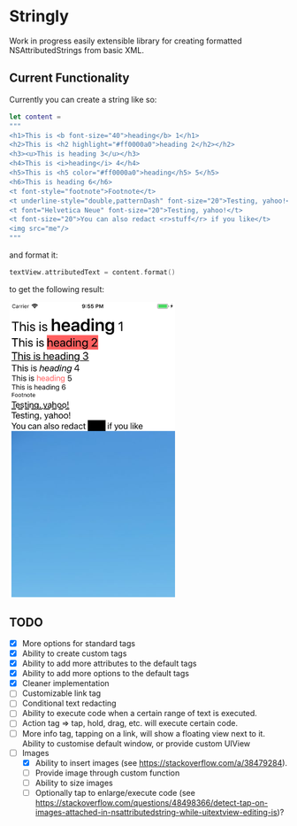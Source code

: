 # Stringly
Work in progress easily extensible library for creating formatted NSAttributedStrings from basic XML.

## Current Functionality
Currently you can create a string like so:
```Swift
let content =
"""
<h1>This is <b font-size="40">heading</b> 1</h1>
<h2>This is <h2 highlight="#ff0000a0">heading 2</h2></h2>
<h3><u>This is heading 3</u></h3>
<h4>This is <i>heading</i> 4</h4>
<h5>This is <h5 color="#ff0000a0">heading</h5> 5</h5>
<h6>This is heading 6</h6>
<t font-style="footnote">Footnote</t>
<t underline-style="double,patternDash" font-size="20">Testing, yahoo!</t>
<t font="Helvetica Neue" font-size="20">Testing, yahoo!</t>
<t font-size="20">You can also redact <r>stuff</r> if you like</t>
<img src="me"/>
"""
```
and format it:
```Swift
textView.attributedText = content.format()
```
to get the following result:

<img src="https://raw.githubusercontent.com/mattDavo/Stringly/master/images/screenshot.png" width="300"/>

## TODO
- [x] More options for standard tags
- [x] Ability to create custom tags
- [x] Ability to add more attributes to the default tags
- [x] Ability to add more options to the default tags
- [x] Cleaner implementation
- [ ] Customizable link tag
- [ ] Conditional text redacting
- [ ] Ability to execute code when a certain range of text is executed.
- [ ] Action tag => tap, hold, drag, etc. will execute certain code.
- [ ] More info tag, tapping on a link, will show a floating view next to it. Ability to customise default window, or provide custom UIView
- [ ] Images
  - [x] Ability to insert images (see https://stackoverflow.com/a/38479284).
  - [ ] Provide image through custom function
  - [ ] Ability to size images
  - [ ] Optionally tap to enlarge/execute code (see https://stackoverflow.com/questions/48498366/detect-tap-on-images-attached-in-nsattributedstring-while-uitextview-editing-is)?
